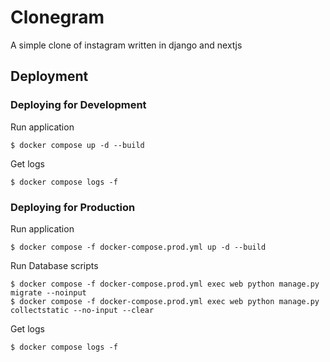 # Clonegram
A simple clone of instagram written in django and nextjs
## Deployment
### Deploying for Development
Run application
```
$ docker compose up -d --build
```

Get logs
```
$ docker compose logs -f
```
### Deploying for Production
Run application
```
$ docker compose -f docker-compose.prod.yml up -d --build
```

Run Database scripts
```
$ docker compose -f docker-compose.prod.yml exec web python manage.py migrate --noinput
$ docker compose -f docker-compose.prod.yml exec web python manage.py collectstatic --no-input --clear
```

Get logs
```
$ docker compose logs -f
```
